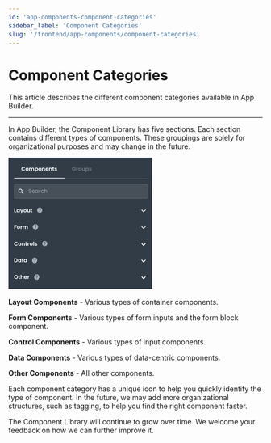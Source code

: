 ```yaml
---
id: 'app-components-component-categories'
sidebar_label: 'Component Categories'
slug: '/frontend/app-components/component-categories'
---
```


# Component Categories

This article describes the different component categories available in App Builder.

___

In App Builder, the Component Library has five sections. Each section contains different types of components. These groupings are solely for organizational purposes and may change in the future.

![App Components Categories](./_images/ab-app-components-component-categories-1.png)

**Layout Components** - Various types of container components. 

**Form Components** - Various types of form inputs and the form block component.

**Control Components** - Various types of input components.

**Data Components** - Various types of data-centric components.

**Other Components** - All other components.

Each component category has a unique icon to help you quickly identify the type of component. In the future, we may add more organizational structures, such as tagging, to help you find the right component faster. 

The Component Library will continue to grow over time. We welcome your feedback on how we can further improve it.
